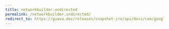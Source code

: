 ```yaml
---
title: networkbuilder.undirected
permalink: /networkbuilder.undirected/
redirect_to: https://guava.dev/releases/snapshot-jre/api/docs/com/google/common/graph/NetworkBuilder.html#undirected--
---
```

